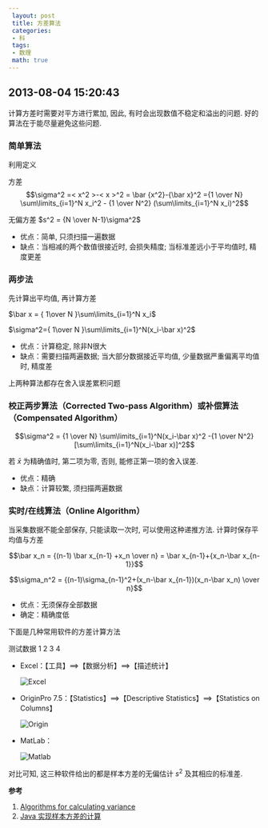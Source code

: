 ```yaml
---
 layout: post
 title: 方差算法
 categories: 
 - 科
 tags:
 - 数理
 math: true
---
```


## 2013-08-04 15:20:43

计算方差时需要对平方进行累加, 因此, 有时会出现数值不稳定和溢出的问题. 好的算法在于能尽量避免这些问题. 

### 简单算法

利用定义

方差 $$\sigma^2 =< x^2 >-< x >^2 = \bar {x^2}-{\bar x}^2 ={1 \over N} \sum\limits_{i=1}^N x_i^2 - {1 \over N^2} (\sum\limits_{i=1}^N x_i)^2$$

无偏方差 $s^2 = {N \over N-1}\sigma^2$

- 优点：简单, 只须扫描一遍数据
- 缺点：当相减的两个数值很接近时, 会损失精度; 当标准差远小于平均值时, 精度更差

### 两步法

先计算出平均值, 再计算方差

$\bar x = { 1\over N }\sum\limits_{i=1}^N x_i$

$\sigma^2={ 1\over N }\sum\limits_{i=1}^N(x_i-\bar x)^2$

- 优点：计算稳定, 除非N很大
- 缺点：需要扫描两遍数据; 当大部分数据接近平均值, 少量数据严重偏离平均值时, 精度差

上两种算法都存在舍入误差累积问题

### 校正两步算法（Corrected Two-pass Algorithm）或补偿算法（Compensated Algorithm）

$$\sigma^2 = {1 \over N} \sum\limits_{i=1}^N(x_i-\bar x)^2 -{1 \over N^2} [\sum\limits_{i=1}^N(x_i-\bar  x)]^2$$

若 $\bar x$ 为精确值时, 第二项为零, 否则, 能修正第一项的舍入误差. 

- 优点：精确
- 缺点：计算较繁, 须扫描两遍数据

### 实时/在线算法（Online Algorithm）

当采集数据不能全部保存, 只能读取一次时, 可以使用这种递推方法. 计算时保存平均值与方差

$$\bar x_n = {(n-1) \bar x_{n-1} +x_n \over n} = \bar x_{n-1}+{x_n-\bar x_{n-1}}$$

$$\sigma_n^2 = {(n-1)\sigma_{n-1}^2+(x_n-\bar x_{n-1})(x_n-\bar x_n) \over n}$$

- 优点：无须保存全部数据
- 确定：精确度低

下面是几种常用软件的方差计算方法

测试数据 1 2 3 4

- Excel：【工具】==>【数据分析】==>【描述统计】

	![Excel](https://jerkwin.github.io/pic/2013-08-04-方差算法_Excel.jpg)

- OriginPro 7.5：【Statistics】==>【Descriptive Statistics】==>【Statistics on Columns】

	![Origin](https://jerkwin.github.io/pic/2013-08-04-方差算法_Origin.jpg)

- MatLab：

	![Matlab](https://jerkwin.github.io/pic/2013-08-04-方差算法_Matlab.jpg)

对比可知, 这三种软件给出的都是样本方差的无偏估计 $s^2$ 及其相应的标准差. 

**参考**

1. [Algorithms for calculating variance](http://en.wikipedia.org/wiki/Algorithms_for_calculating_variance)
2. [Java 实现样本方差的计算](http://my.oschina.net/BreathL/blog/41063)
